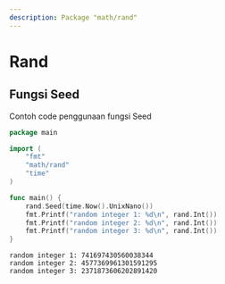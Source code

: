 ```yaml
---
description: Package "math/rand"
---
```


# Rand

## Fungsi Seed

Contoh code penggunaan fungsi Seed

```go
package main

import (
    "fmt"
    "math/rand"
    "time"
)

func main() {
    rand.Seed(time.Now().UnixNano())
    fmt.Printf("random integer 1: %d\n", rand.Int())
    fmt.Printf("random integer 2: %d\n", rand.Int())
    fmt.Printf("random integer 3: %d\n", rand.Int())
}
```

```
random integer 1: 741697430560038344
random integer 2: 4577369961301591295
random integer 3: 2371873606202891420
```
